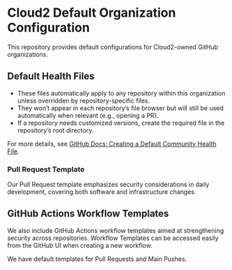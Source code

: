 # Cloud2 Default Organization Configuration

This repository provides default configurations for Cloud2-owned GitHub organizations.

## Default Health Files

- These files automatically apply to any repository within this organization unless overridden by repository-specific files.
- They won’t appear in each repository’s file browser but will still be used automatically when relevant (e.g., opening a PR).
- If a repository needs customized versions, create the required file in the repository’s root directory.

For more details, see [GitHub Docs: Creating a Default Community Health File](https://docs.github.com/en/communities/setting-up-your-project-for-healthy-contributions/creating-a-default-community-health-file).

### Pull Request Template

Our Pull Request template emphasizes security considerations in daily development, covering both software and infrastructure changes.

## GitHub Actions Workflow Templates

We also include GitHub Actions workflow templates aimed at strengthening security across repositories. Workflow Templates can be accessed easily from the GitHub UI when creating a new workflow. 

We have default templates for Pull Requests and Main Pushes.
